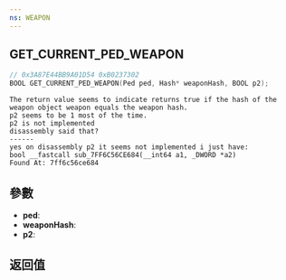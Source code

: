 ```yaml
---
ns: WEAPON
---
```

## GET_CURRENT_PED_WEAPON

```c
// 0x3A87E44BB9A01D54 0xB0237302
BOOL GET_CURRENT_PED_WEAPON(Ped ped, Hash* weaponHash, BOOL p2);
```

```
The return value seems to indicate returns true if the hash of the weapon object weapon equals the weapon hash.  
p2 seems to be 1 most of the time.  
p2 is not implemented  
disassembly said that?  
------  
yes on disassembly p2 it seems not implemented i just have:  
bool __fastcall sub_7FF6C56CE684(__int64 a1, _DWORD *a2)  
Found At: 7ff6c56ce684  
```

## 參數
* **ped**: 
* **weaponHash**: 
* **p2**: 

## 返回值
